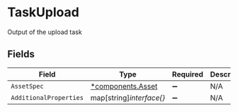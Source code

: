 # TaskUpload

Output of the upload task


## Fields

| Field                                                 | Type                                                  | Required                                              | Description                                           |
| ----------------------------------------------------- | ----------------------------------------------------- | ----------------------------------------------------- | ----------------------------------------------------- |
| `AssetSpec`                                           | [*components.Asset](../../models/components/asset.md) | :heavy_minus_sign:                                    | N/A                                                   |
| `AdditionalProperties`                                | map[string]*interface{}*                              | :heavy_minus_sign:                                    | N/A                                                   |